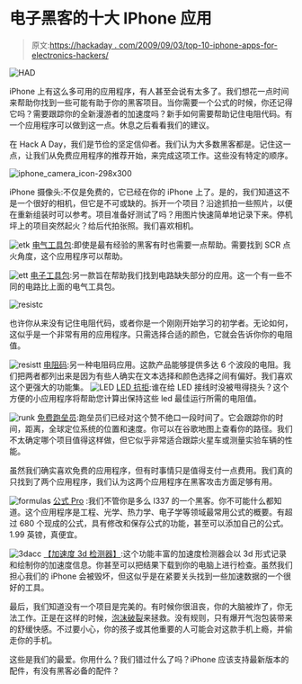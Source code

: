 # 电子黑客的十大 IPhone 应用

> 原文:[https://hackaday . com/2009/09/03/top-10-iphone-apps-for-electronics-hackers/](https://hackaday.com/2009/09/03/top-10-iphone-apps-for-electronics-hackers/)

![HAD](../Images/87293f0946c222290f32edb1c27191d9.png "HAD")

iPhone 上有这么多可用的应用程序，有人甚至会说有太多了。我们想花一点时间来帮助你找到一些可能有助于你的黑客项目。当你需要一个公式的时候，你还记得它吗？需要跟踪你的全新漫游者的加速度吗？新手如何需要帮助记住电阻代码。有一个应用程序可以做到这一点。休息之后看看我们的建议。

在 Hack A Day，我们是节俭的坚定信仰者。我们认为大多数黑客都是。记住这一点，让我们从免费应用程序的推荐开始，来完成这项工作。这些没有特定的顺序。

![iphone_camera_icon-298x300](../Images/efbed064107d128b0d53a341c0b4b870.png "iphone_camera_icon-298x300")

iPhone 摄像头:不仅是免费的，它已经在你的 iPhone 上了。是的，我们知道这不是一个很好的相机，但它是不可或缺的。拆开一个项目？沿途抓拍一些照片，以便在重新组装时可以参考。项目准备好测试了吗？用图片快速简单地记录下来。停机坪上的项目突然起火？给后代拍张照。我们喜欢相机。

![etk](../Images/d2bdbd1a4d554d56184640ec2f19dc38.png "etk")
[电气工具包](http://itunes.apple.com/WebObjects/MZStore.woa/wa/viewSoftware?id=301308656&mt=8):即使是最有经验的黑客有时也需要一点帮助。需要找到 SCR 点火角度，这个应用程序可以帮助。

![ett](../Images/0b0b805945f876e854515a2ddbbb4c31.png "ett") [
电子工具包](http://itunes.apple.com/WebObjects/MZStore.woa/wa/viewSoftware?id=320167157&mt=8):另一款旨在帮助我们找到电路缺失部分的应用。这一个有一些不同的电路比上面的电气工具包。

![resistc](../Images/6380e569fbaa3dca0b8adae727dd10f4.png "resistc")

也许你从来没有记住电阻代码，或者你是一个刚刚开始学习的初学者。无论如何，这似乎是一个非常有用的应用程序。只需选择合适的颜色，它就会告诉你你的电阻值。

![resistt](../Images/2a9f316cd0155659852fcc3233f6024b.png "resistt")
[电阻码](http://itunes.apple.com/WebObjects/MZStore.woa/wa/viewSoftware?id=291621340&mt=8):另一种电阻码应用。这款产品能够提供多达 6 个波段的电阻。我们把两者都列出来是因为有些人确实在文本选择和颜色选择之间有偏好。我们喜欢这个更强大的功能集。
![LED](../Images/337a364ead22ca38b1f61a8a7656101f.png "LED")
[LED 抗拒](http://itunes.apple.com/WebObjects/MZStore.woa/wa/viewSoftware?id=301377909&mt=8):谁在给 LED 接线时没被甩得挠头？这个方便的小应用程序将帮助您计算出保持这些 led 最佳运行所需的电阻值。

![runk](../Images/67968192aebfdf6aacb0e3bdd655e8fe.png "runk") [
免费跑垒员](http://itunes.apple.com/WebObjects/MZStore.woa/wa/viewSoftware?id=300226023&mt=8):跑垒员们已经对这个赞不绝口一段时间了。它会跟踪你的时间，距离，全球定位系统的位置和速度。你可以在谷歌地图上查看你的路径。我们不太确定哪个项目值得这样做，但它似乎非常适合跟踪火星车或测量实验车辆的性能。

虽然我们确实喜欢免费的应用程序，但有时事情只是值得支付一点费用。我们真的只找到了两个应用程序，我们认为这两个应用程序在黑客攻击方面足够有用。

![formulas](../Images/fde909424a12aba22e9d10145dedb57c.png "formulas")
[公式 Pro](http://itunes.apple.com/WebObjects/MZStore.woa/wa/viewSoftware?id=316813038&mt=8) :我们不管你是多么 l337 的一个黑客。你不可能什么都知道。这个应用程序是工程、光学、热力学、电子学等领域最常用公式的概要。有超过 680 个现成的公式，具有修改和保存公式的功能，甚至可以添加自己的公式。1.99 英镑，真便宜。

![3dacc](../Images/e18d5d0806f62afdb5a424413e58ed2b.png "3dacc")
[【加速度 3d 检测器】](http://itunes.apple.com/WebObjects/MZStore.woa/wa/viewSoftware?id=318584755&mt=8):这个功能丰富的加速度检测器会以 3d 形式记录和绘制你的加速度信息。你甚至可以把结果下载到你的电脑上进行检查。虽然我们担心我们的 iPhone 会被毁坏，但这似乎是在紧要关头找到一些加速数据的一个很好的工具。

最后，我们知道没有一个项目是完美的。有时候你很沮丧，你的大脑被炸了，你无法工作。正是在这样的时候，[泡沫破裂](http://itunes.apple.com/WebObjects/MZStore.woa/wa/viewSoftware?id=285646135&mt=8)来拯救。没有规则，只有爆开气泡包装带来的舒缓快感。不过要小心，你的孩子或其他重要的人可能会对这款手机上瘾，并偷走你的手机。

这些是我们的最爱。你用什么？我们错过什么了吗？iPhone 应该支持最新版本的配件，有没有黑客必备的配件？